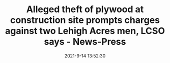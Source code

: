 ---
"title": "Alleged theft of plywood at construction site prompts charges against two Lehigh Acres men, LCSO says - News-Press"
"date": "2021-9-14 13:52:30"
"feed_name": "GOOGLENEWS"
"feed_website": "https://news.google.com/rss/search?q=oil%26gas%7Cdrilling%7Cmining%7Cconstruction%7Cindustrial&hl=en-US&gl=US&ceid=US:en"
"feed_rss": "https://news.google.com/rss/search?q=oil%26gas%7Cdrilling%7Cmining%7Cconstruction%7Cindustrial&hl=en-US&gl=US&ceid=US:en"
"link": "https://www.news-press.com/story/news/crime/2021/09/14/two-lehigh-acres-men-charged-alleged-construction-site-plywood-theft-lcso-says/8330162002/"
"file": "_posts/2021-1-1-72cbf9048a1ec6cfc7f377020bea5fb516ba0ad2.md"
"accident": "0"
"drilling": "0"
---